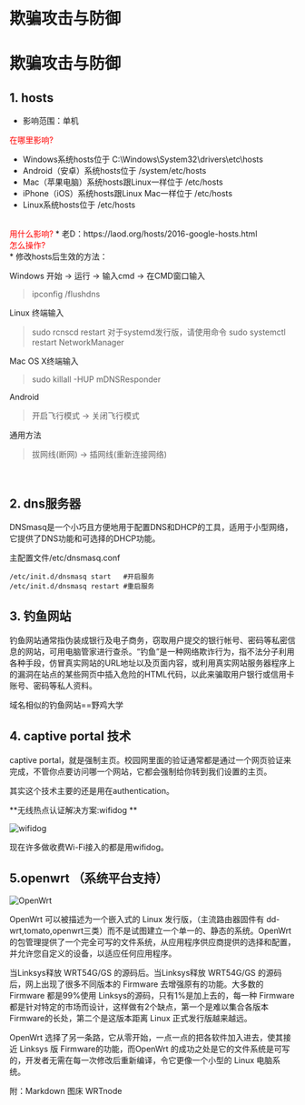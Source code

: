 # 欺骗攻击与防御
# 欺骗攻击与防御


## 1. hosts


- 影响范围：单机

<font color=red >在哪里影响?</font> 

> 
* Windows系统hosts位于 C:\Windows\System32\drivers\etc\hosts
* Android（安卓）系统hosts位于 /system/etc/hosts
* Mac（苹果电脑）系统hosts跟Linux一样位于 /etc/hosts
* iPhone（iOS）系统hosts跟Linux Mac一样位于 /etc/hosts
* Linux系统hosts位于 /etc/hosts

</br>
<font color=red >用什么影响?</font> 
* 老D：https://laod.org/hosts/2016-google-hosts.html

</br>
<font color=red >怎么操作?</font> 
</br>
* 修改hosts后生效的方法：

Windows
开始 -> 运行 -> 输入cmd -> 在CMD窗口输入
> ipconfig /flushdns

Linux
终端输入
> sudo rcnscd restart
对于systemd发行版，请使用命令
> sudo systemctl restart NetworkManager

Mac OS X终端输入
> sudo killall -HUP mDNSResponder

Android
> 开启飞行模式 -> 关闭飞行模式

通用方法
> 拔网线(断网) -> 插网线(重新连接网络)

</br>

## 2. dns服务器
 
DNSmasq是一个小巧且方便地用于配置DNS和DHCP的工具，适用于小型网络，它提供了DNS功能和可选择的DHCP功能。

主配置文件/etc/dnsmasq.conf 

```
/etc/init.d/dnsmasq start   #开启服务
/etc/init.d/dnsmasq restart #重启服务

```


## 3. 钓鱼网站

钓鱼网站通常指伪装成银行及电子商务，窃取用户提交的银行帐号、密码等私密信息的网站，可用电脑管家进行查杀。“钓鱼”是一种网络欺诈行为，指不法分子利用各种手段，仿冒真实网站的URL地址以及页面内容，或利用真实网站服务器程序上的漏洞在站点的某些网页中插入危险的HTML代码，以此来骗取用户银行或信用卡账号、密码等私人资料。

域名相似的钓鱼网站==野鸡大学 


## 4. captive portal 技术
captive portal，就是强制主页。校园网里面的验证通常都是通过一个网页验证来完成，不管你点要访问哪一个网站，它都会强制给你转到我们设置的主页。

其实这个技术主要的还是用在authentication。

 **无线热点认证解决方案:wifidog **

![wifidog](http://dev.wifidog.org/chrome/site/wifidog.png)

现在许多做收费Wi-Fi接入的都是用wifidog。

## 5.openwrt （系统平台支持）
![OpenWrt](https://dev.openwrt.org/chrome/site/openwrt-logo.png)

OpenWrt 可以被描述为一个嵌入式的 Linux 发行版，（主流路由器固件有 dd-wrt,tomato,openwrt三类）而不是试图建立一个单一的、静态的系统。OpenWrt的包管理提供了一个完全可写的文件系统，从应用程序供应商提供的选择和配置，并允许您自定义的设备，以适应任何应用程序。

当Linksys释放 WRT54G/GS 的源码后。当Linksys释放 WRT54G/GS 的源码后，网上出现了很多不同版本的 Firmware 去增强原有的功能。大多数的 Firmware 都是99%使用 Linksys的源码，只有1%是加上去的，每一种 Firmware 都是针对特定的市场而设计，这样做有2个缺点，第一个是难以集合各版本Firmware的长处，第二个是这版本距离 Linux 正式发行版越来越远。

OpenWrt 选择了另一条路，它从零开始，一点一点的把各软件加入进去，使其接近 Linksys 版 Firmware的功能，而OpenWrt 的成功之处是它的文件系统是可写的，开发者无需在每一次修改后重新编译，令它更像一个小型的 Linux 电脑系统。


附：Markdown 图床 WRTnode



























